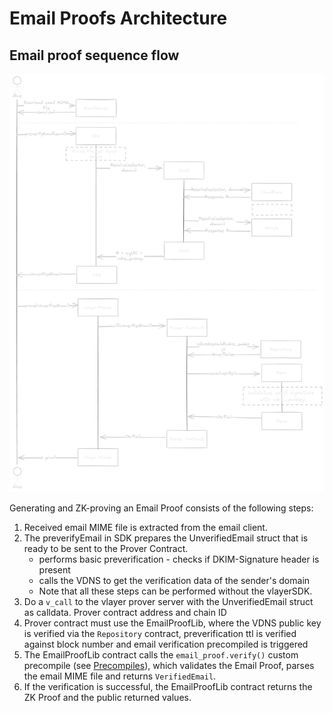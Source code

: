 # Email Proofs Architecture

## Email proof sequence flow

![Architecture diagram](../../images/architecture/email-sequence.png)

Generating and ZK-proving an Email Proof consists of the following steps:
1. Received email MIME file is extracted from the email client.
2. The preverifyEmail in SDK prepares the UnverifiedEmail struct that is ready to be sent to the Prover Contract.
    - performs basic preverification - checks if DKIM-Signature header is present
    - calls the VDNS to get the verification data of the sender's domain
    - Note that all these steps can be performed without the vlayerSDK.
3. Do a `v_call` to the vlayer prover server with the UnverifiedEmail struct as calldata. Prover contract address and chain ID
4. Prover contract must use the EmailProofLib, where the VDNS public key is verified via the `Repository` contract, preverification ttl is verified against block number and email verification precompiled is triggered
5. The EmailProofLib contract calls the `email_proof.verify()` custom precompile (see [Precompiles](./prover.md#precompiles)), which validates the Email Proof, parses the email MIME file and returns `VerifiedEmail`.
6. If the verification is successful, the EmailProofLib contract returns the ZK Proof and the public returned values.